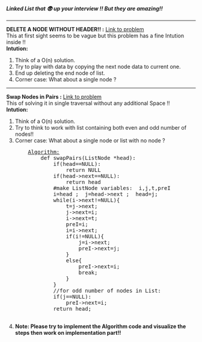 <link rel="stylesheet" href="https://cdnjs.cloudflare.com/ajax/libs/materialize/1.0.0/css/materialize.min.css">
<h5>Linked List that 😨 up your interview !! But they are amazing!!</h5>
<hr>
<strong>DELETE A NODE WITHOUT HEADER!! :</strong>
<a href='https://practice.geeksforgeeks.org/problems/delete-without-head-pointer/1'>Link to problem</a>
<br>
This at first sight seems to be vague but this problem has a fine Intution inside !! <br>
<strong>Intution:</strong>
<ol>
    <li>Think of a O(n) solution.</li>
    <li>Try to play with data by copying the next node data to current one.</li>
    <li>End up deleting the end node of list.</li>
    <li>Corner case: What about a single node ?</li>
</ol>
<hr>
<strong>Swap Nodes in Pairs :</strong>
<a href='https://leetcode.com/problems/swap-nodes-in-pairs/'>Link to problem</a>
<br>This of solving it in single traversal without any additional Space !!<br>
<strong>Intution:</strong>
<ol>
    <li>Think of a O(n) solution.</li>
    <li>Try to think to work with list containing both even and odd number of nodes!!</li>
    <li>Corner case: What about a single node or list with no node ?</li>
    <pre>
    <u>Algorithm:</u>
        def swapPairs(ListNode *head):
            if(head==NULL):
                return NULL
            if(head->next==NULL):
                return head
            #make ListNode variables:  i,j,t,preI
            i=head ;  j=head->next ;  head=j;
            while(i->next!=NULL){
                t=j->next;
                j->next=i;
                i->next=t;
                preI=i;
                i=i->next;
                if(i!=NULL){
                    j=i->next;
                    preI->next=j;
                }
                else{
                    preI->next=i;
                    break;
                }
            }
            //for odd number of nodes in List:
            if(j==NULL):
                preI->next=i;
            return head;
    </pre>
    <li><strong>Note: Please try to implement the Algorithm code and visualize the steps then work on implementation part!!</strong></li>
</ol>
